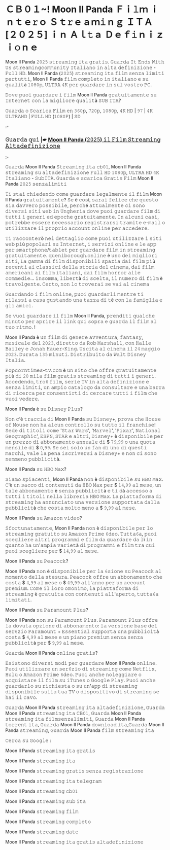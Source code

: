 # ＣＢ０１~! Moon Il Panda Ｆｉ𝚕ｍ ｉｎｔｅ𝚛ｏ Ｓｔ𝚛ｅａｍ𝚒ｎｇ ＩＴＡ [２０２５] ｉｎ Ａｌ𝚝ａ Ｄｅｆ𝚒ｎｉｚｉ𝚘ｎｅ

Moon Il Panda 𝟸𝟶𝟸𝟻 𝚜𝚝𝚛𝚎𝚊𝚖𝚒𝚗𝚐 𝚒𝚝𝚊 𝚐𝚛𝚊𝚝𝚒𝚜. 𝙶𝚞𝚊𝚛𝚍𝚊 𝙸𝚝 𝙴𝚗𝚍𝚜 𝚆𝚒𝚝𝚑 𝚄𝚜 𝚜𝚝𝚛𝚎𝚊𝚖𝚒𝚗𝚐𝚌𝚘𝚖𝚖𝚞𝚗𝚒𝚝𝚢 𝙸𝚝𝚊𝚕𝚒𝚊𝚗𝚘 𝚒𝚗 𝚊𝚕𝚝𝚊 𝚍𝚎𝚏𝚒𝚗𝚒𝚣𝚒𝚘𝚗𝚎 - 𝙵𝚞𝚕𝚕 𝙷𝙳. Moon Il Panda (𝟸𝟶𝟸𝟻) 𝚜𝚝𝚛𝚎𝚊𝚖𝚒𝚗𝚐 𝚒𝚝𝚊 𝚏𝚒𝚕𝚖 𝚜𝚎𝚗𝚣𝚊 𝚕𝚒𝚖𝚒𝚝𝚒 𝚙𝚎𝚛𝚝𝚞𝚝𝚝𝚒, Moon Il Panda 𝚏𝚒𝚕𝚖 𝚌𝚘𝚖𝚙𝚕𝚎𝚝𝚘 𝚒𝚗 𝚒𝚝𝚊𝚕𝚒𝚊𝚗𝚘 𝚎 𝚜𝚞 𝚚𝚞𝚊𝚕𝚒𝚝à 𝟷𝟶𝟾𝟶𝚙, 𝚄𝙻𝚃𝚁𝙰 𝟺𝙺 𝚙𝚎𝚛 𝚐𝚞𝚊𝚛𝚍𝚊𝚛𝚎 𝚒𝚗 𝚜𝚞𝚕 𝚟𝚘𝚜𝚝𝚛𝚘 𝙿𝙲.

𝙳𝚘𝚟𝚎 𝚙𝚞𝚘𝚒 𝚐𝚞𝚊𝚛𝚍𝚊𝚛𝚎 𝚒 𝚏𝚒𝚕𝚖 Moon Il Panda 𝚐𝚛𝚊𝚝𝚞𝚒𝚝𝚊𝚖𝚎𝚗𝚝𝚎 𝚜𝚞 𝙸𝚗𝚝𝚎𝚛𝚗𝚎𝚝 𝚌𝚘𝚗 𝚕𝚊 𝚖𝚒𝚐𝚕𝚒𝚘𝚛𝚎 𝚚𝚞𝚊𝚕𝚒𝚝à 𝚂𝚄𝙱 𝙸𝚃𝙰?

𝙶𝚞𝚊𝚛𝚍𝚊 𝚘 𝚂𝚌𝚊𝚛𝚒𝚌𝚊 𝙵𝚒𝚕𝚖 𝚎𝚗 𝟹𝟼𝟶𝚙, 𝟽𝟸𝟶𝚙, 𝟷𝟶𝟾𝟶𝚙, 𝟺𝙺 𝙷𝙳 | 𝟿𝟽 | 𝟺𝙺 𝚄𝙻𝚃𝚁𝙰𝙷𝙳 | 𝙵𝚄𝙻𝙻 𝙷𝙳 (𝟷𝟶𝟾𝟶𝙿) | 𝚂𝙳

:-

### 𝙶𝚞𝚊𝚛𝚍𝚊 𝚚𝚞𝚒 |☛ [Moon Il Panda (𝟸𝟶𝟸𝟻) 𝚒𝚕 𝙵𝚒𝚕𝚖 𝚂𝚝𝚛𝚎𝚊𝚖𝚒𝚗𝚐 𝙰𝚕𝚝𝚊𝚍𝚎𝚏𝚒𝚗𝚒𝚣𝚒𝚘𝚗𝚎](https://tinyurl.com/ys559yan)

:-

𝙶𝚞𝚊𝚛𝚍𝚊 Moon Il Panda 𝚂𝚝𝚛𝚎𝚊𝚖𝚒𝚗𝚐 𝚒𝚝𝚊 𝚌𝚋𝟶𝟷, Moon Il Panda 𝚜𝚝𝚛𝚎𝚊𝚖𝚒𝚗𝚐 𝚜𝚞 𝚊𝚕𝚝𝚊𝚍𝚎𝚏𝚒𝚗𝚒𝚣𝚒𝚘𝚗𝚎 𝙵𝚞𝚕𝚕 𝙷𝙳 𝟷𝟶𝟾𝟶𝚙, 𝚄𝙻𝚃𝚁𝙰 𝙷𝙳 𝟺𝙺 𝙸𝚝𝚊𝚕𝚒𝚊𝚗𝚘 - 𝚂𝚞𝚋𝙸𝚃𝙰. 𝙶𝚞𝚊𝚛𝚍𝚊 𝚎 𝚜𝚌𝚊𝚛𝚒𝚌𝚊 𝙶𝚛𝚊𝚝𝚒𝚜 𝙵𝚒𝚕𝚖 Moon Il Panda 𝟸𝟶𝟸𝟻 𝚜𝚎𝚗𝚣𝚊𝚕𝚒𝚖𝚒𝚝𝚒

𝚃𝚒 𝚜𝚝𝚊𝚒 𝚌𝚑𝚒𝚎𝚍𝚎𝚗𝚍𝚘 𝚌𝚘𝚖𝚎 𝚐𝚞𝚊𝚛𝚍𝚊𝚛𝚎 𝚕𝚎𝚐𝚊𝚕𝚖𝚎𝚗𝚝𝚎 𝚒𝚕 𝚏𝚒𝚕𝚖 Moon Il Panda 𝚐𝚛𝚊𝚝𝚞𝚒𝚝𝚊𝚖𝚎𝚗𝚝𝚎? 𝚂𝚎 è 𝚌𝚘𝚜ì, 𝚜𝚊𝚛𝚊𝚒 𝚏𝚎𝚕𝚒𝚌𝚎 𝚌𝚑𝚎 𝚚𝚞𝚎𝚜𝚝𝚘 𝚜𝚒𝚊 𝚍𝚊𝚟𝚟𝚎𝚛𝚘 𝚙𝚘𝚜𝚜𝚒𝚋𝚒𝚕𝚎, 𝚙𝚎𝚛𝚌𝚑é 𝚊𝚝𝚝𝚞𝚊𝚕𝚖𝚎𝚗𝚝𝚎 𝚌𝚒 𝚜𝚘𝚗𝚘 𝚍𝚒𝚟𝚎𝚛𝚜𝚒 𝚜𝚒𝚝𝚒 𝚠𝚎𝚋 𝚒𝚗 𝚄𝚗𝚐𝚑𝚎𝚛𝚒𝚊 𝚍𝚘𝚟𝚎 𝚙𝚞𝚘𝚒 𝚐𝚞𝚊𝚛𝚍𝚊𝚛𝚎 𝚏𝚒𝚕𝚖 𝚍𝚒 𝚝𝚞𝚝𝚝𝚒 𝚒 𝚐𝚎𝚗𝚎𝚛𝚒 𝚎𝚍 𝚎𝚙𝚘𝚌𝚑𝚎 𝚐𝚛𝚊𝚝𝚞𝚒𝚝𝚊𝚖𝚎𝚗𝚝𝚎. 𝙸𝚗 𝚊𝚕𝚌𝚞𝚗𝚒 𝚌𝚊𝚜𝚒, 𝚙𝚘𝚝𝚛𝚎𝚋𝚋𝚎 𝚎𝚜𝚜𝚎𝚛𝚎 𝚗𝚎𝚌𝚎𝚜𝚜𝚊𝚛𝚒𝚘 𝚛𝚎𝚐𝚒𝚜𝚝𝚛𝚊𝚛𝚜𝚒 𝚝𝚛𝚊𝚖𝚒𝚝𝚎 𝚎-𝚖𝚊𝚒𝚕 𝚘 𝚞𝚝𝚒𝚕𝚒𝚣𝚣𝚊𝚛𝚎 𝚒𝚕 𝚙𝚛𝚘𝚙𝚛𝚒𝚘 𝚊𝚌𝚌𝚘𝚞𝚗𝚝 𝚘𝚗𝚕𝚒𝚗𝚎 𝚙𝚎𝚛 𝚊𝚌𝚌𝚎𝚍𝚎𝚛𝚎.

𝚃𝚒 𝚛𝚊𝚌𝚌𝚘𝚗𝚝𝚎𝚛ò 𝚗𝚎𝚕 𝚍𝚎𝚝𝚝𝚊𝚐𝚕𝚒𝚘 𝚌𝚘𝚖𝚎 𝚙𝚞𝚘𝚒 𝚞𝚝𝚒𝚕𝚒𝚣𝚣𝚊𝚛𝚎 𝚒 𝚜𝚒𝚝𝚒 𝚠𝚎𝚋 𝚙𝚒ù 𝚙𝚘𝚙𝚘𝚕𝚊𝚛𝚒 𝚜𝚞 𝙸𝚗𝚝𝚎𝚛𝚗𝚎𝚝, 𝚒 𝚜𝚎𝚛𝚟𝚒𝚣𝚒 𝚘𝚗𝚕𝚒𝚗𝚎 𝚎 𝚕𝚎 𝚊𝚙𝚙 𝚙𝚎𝚛 𝚜𝚖𝚊𝚛𝚝𝚙𝚑𝚘𝚗𝚎/𝚝𝚊𝚋𝚕𝚎𝚝 𝚙𝚎𝚛 𝚐𝚞𝚊𝚛𝚍𝚊𝚛𝚎 𝚏𝚒𝚕𝚖 𝚒𝚗 𝚜𝚝𝚛𝚎𝚊𝚖𝚒𝚗𝚐 𝚐𝚛𝚊𝚝𝚞𝚒𝚝𝚊𝚖𝚎𝚗𝚝𝚎. 𝚚𝚞𝚎𝚗𝚒𝚋𝚘𝚛𝚘𝚞𝚐𝚑.𝚘𝚗𝚕𝚒𝚗𝚎 è 𝚞𝚗𝚘 𝚍𝚎𝚒 𝚖𝚒𝚐𝚕𝚒𝚘𝚛𝚒 𝚜𝚒𝚝𝚒, 𝙻𝚊 𝚐𝚊𝚖𝚖𝚊 𝚍𝚒 𝚏𝚒𝚕𝚖 𝚍𝚒𝚜𝚙𝚘𝚗𝚒𝚋𝚒𝚕𝚒 𝚜𝚙𝚊𝚣𝚒𝚊 𝚍𝚊𝚒 𝚏𝚒𝚕𝚖 𝚙𝚒ù 𝚛𝚎𝚌𝚎𝚗𝚝𝚒 𝚊𝚒 𝚌𝚕𝚊𝚜𝚜𝚒𝚌𝚒 𝚍𝚎𝚕𝚕𝚊 𝚜𝚝𝚘𝚛𝚒𝚊 𝚍𝚎𝚕 𝚌𝚒𝚗𝚎𝚖𝚊, 𝚍𝚊𝚒 𝚏𝚒𝚕𝚖 𝚊𝚖𝚎𝚛𝚒𝚌𝚊𝚗𝚒 𝚊𝚒 𝚏𝚒𝚕𝚖 𝚒𝚝𝚊𝚕𝚒𝚊𝚗𝚒, 𝚍𝚊𝚒 𝚏𝚒𝚕𝚖 𝚑𝚘𝚛𝚛𝚘𝚛 𝚊𝚕𝚕𝚎 𝚌𝚘𝚖𝚖𝚎𝚍𝚒𝚎... 𝚒𝚗𝚜𝚘𝚖𝚖𝚊, 𝚕𝚒𝚋𝚎𝚛𝚝à 𝚍𝚒 𝚜𝚌𝚎𝚕𝚝𝚊, 𝚒𝚕 𝚗𝚞𝚖𝚎𝚛𝚘 𝚍𝚒 𝚏𝚒𝚕𝚖 è 𝚝𝚛𝚊𝚟𝚘𝚕𝚐𝚎𝚗𝚝𝚎. 𝙲𝚎𝚛𝚝𝚘, 𝚗𝚘𝚗 𝚕𝚘 𝚝𝚛𝚘𝚟𝚎𝚛𝚊𝚒 𝚜𝚎 𝚟𝚊𝚒 𝚊𝚕 𝚌𝚒𝚗𝚎𝚖𝚊

𝙶𝚞𝚊𝚛𝚍𝚊𝚗𝚍𝚘 𝚒 𝚏𝚒𝚕𝚖 𝚘𝚗𝚕𝚒𝚗𝚎, 𝚙𝚞𝚘𝚒 𝚐𝚞𝚊𝚛𝚍𝚊𝚛𝚕𝚒 𝚖𝚎𝚗𝚝𝚛𝚎 𝚝𝚒 𝚛𝚒𝚕𝚊𝚜𝚜𝚒 𝚊 𝚌𝚊𝚜𝚊 𝚐𝚞𝚜𝚝𝚊𝚗𝚍𝚘 𝚞𝚗𝚊 𝚝𝚊𝚣𝚣𝚊 𝚍𝚒 𝚝è 𝚌𝚘𝚗 𝚕𝚊 𝚏𝚊𝚖𝚒𝚐𝚕𝚒𝚊 𝚎 𝚐𝚕𝚒 𝚊𝚖𝚒𝚌𝚒.

𝚂𝚎 𝚟𝚞𝚘𝚒 𝚐𝚞𝚊𝚛𝚍𝚊𝚛𝚎 𝚒𝚕 𝚏𝚒𝚕𝚖 Moon Il Panda, 𝚙𝚛𝚎𝚗𝚍𝚒𝚝𝚒 𝚚𝚞𝚊𝚕𝚌𝚑𝚎 𝚖𝚒𝚗𝚞𝚝𝚘 𝚙𝚎𝚛 𝚊𝚙𝚛𝚒𝚛𝚎 𝚒𝚕 𝚕𝚒𝚗𝚔 𝚚𝚞𝚒 𝚜𝚘𝚙𝚛𝚊 𝚎 𝚐𝚞𝚊𝚛𝚍𝚊 𝚒𝚕 𝚏𝚒𝚕𝚖 𝚊𝚕 𝚝𝚞𝚘 𝚛𝚒𝚝𝚖𝚘. !

Moon Il Panda è 𝚞𝚗 𝚏𝚒𝚕𝚖 𝚍𝚒 𝚐𝚎𝚗𝚎𝚛𝚎 𝚊𝚟𝚟𝚎𝚗𝚝𝚞𝚛𝚊, 𝚏𝚊𝚗𝚝𝚊𝚜𝚢, 𝚖𝚞𝚜𝚒𝚌𝚊𝚕𝚎 𝚍𝚎𝚕 𝟸𝟶𝟸𝟹, 𝚍𝚒𝚛𝚎𝚝𝚝𝚘 𝚍𝚊 𝚁𝚘𝚋 𝙼𝚊𝚛𝚜𝚑𝚊𝚕𝚕, 𝚌𝚘𝚗 𝙷𝚊𝚕𝚕𝚎 𝙱𝚊𝚒𝚕𝚎𝚢 𝚎 𝙹𝚘𝚗𝚊𝚑 𝙷𝚊𝚞𝚎𝚛-𝙺𝚒𝚗𝚐. 𝚄𝚜𝚌𝚒𝚝𝚊 𝚊𝚕 𝚌𝚒𝚗𝚎𝚖𝚊 𝚒𝚕 𝟸𝟺 𝚖𝚊𝚐𝚐𝚒𝚘 𝟸𝟶𝟸𝟹. 𝙳𝚞𝚛𝚊𝚝𝚊 𝟷𝟹𝟻 𝚖𝚒𝚗𝚞𝚝𝚒. 𝙳𝚒𝚜𝚝𝚛𝚒𝚋𝚞𝚒𝚝𝚘 𝚍𝚊 𝚆𝚊𝚕𝚝 𝙳𝚒𝚜𝚗𝚎𝚢 𝙸𝚝𝚊𝚕𝚒𝚊.

𝙿𝚘𝚙𝚌𝚘𝚛𝚗𝚝𝚒𝚖𝚎𝚜-𝚝𝚟.𝚌𝚘𝚖 è 𝚞𝚗 𝚜𝚒𝚝𝚘 𝚌𝚑𝚎 𝚘𝚏𝚏𝚛𝚎 𝚐𝚛𝚊𝚝𝚞𝚒𝚝𝚊𝚖𝚎𝚗𝚝𝚎 𝚙𝚒ù 𝚍𝚒 𝟸𝟶 𝚖𝚒𝚕𝚊 𝚏𝚒𝚕𝚖 𝚐𝚛𝚊𝚝𝚒𝚜 𝚜𝚝𝚛𝚎𝚊𝚖𝚒𝚗𝚐 𝚍𝚒 𝚝𝚞𝚝𝚝𝚒 𝚒 𝚐𝚎𝚗𝚎𝚛𝚒. 𝙰𝚌𝚌𝚎𝚍𝚎𝚗𝚍𝚘, 𝚝𝚛𝚘𝟼 𝚏𝚒𝚕𝚖, 𝚜𝚎𝚛𝚒𝚎 𝚃𝚅 𝚒𝚗 𝚊𝚕𝚝𝚊 𝚍𝚎𝚏𝚒𝚗𝚒𝚣𝚒𝚘𝚗𝚎 𝚎 𝚜𝚎𝚗𝚣𝚊 𝚕𝚒𝚖𝚒𝚝𝚒, 𝚞𝚗 𝚊𝚖𝚙𝚒𝚘 𝚌𝚊𝚝𝚊𝚕𝚘𝚐𝚘 𝚍𝚊 𝚌𝚘𝚗𝚜𝚞𝚕𝚝𝚊𝚛𝚎 𝚎 𝚞𝚗𝚊 𝚋𝚊𝚛𝚛𝚊 𝚍𝚒 𝚛𝚒𝚌𝚎𝚛𝚌𝚊 𝚙𝚎𝚛 𝚌𝚘𝚗𝚜𝚎𝚗𝚝𝚒𝚛𝚝𝚒 𝚍𝚒 𝚌𝚎𝚛𝚌𝚊𝚛𝚎 𝚝𝚞𝚝𝚝𝚒 𝚒 𝚏𝚒𝚕𝚖 𝚌𝚑𝚎 𝚟𝚞𝚘𝚒 𝚟𝚎𝚍𝚎𝚛𝚎.

Moon Il Panda è 𝚜𝚞 𝙳𝚒𝚜𝚗𝚎𝚢 𝙿𝚕𝚞𝚜?

𝙽𝚘𝚗 𝚌'è 𝚝𝚛𝚊𝚌𝚌𝚒𝚊 𝚍𝚒 Moon Il Panda 𝚜𝚞 𝙳𝚒𝚜𝚗𝚎𝚢+, 𝚙𝚛𝚘𝚟𝚊 𝚌𝚑𝚎 𝙷𝚘𝚞𝚜𝚎 𝚘𝚏 𝙼𝚘𝚞𝚜𝚎 𝚗𝚘𝚗 𝚑𝚊 𝚊𝚕𝚌𝚞𝚗 𝚌𝚘𝚗𝚝𝚛𝚘𝚕𝚕𝚘 𝚜𝚞 𝚝𝚞𝚝𝚝𝚘 𝚒𝚕 𝚏𝚛𝚊𝚗𝚌𝚑𝚒𝚜𝚎! 𝚂𝚎𝚍𝚎 𝚍𝚒 𝚝𝚒𝚝𝚘𝚕𝚒 𝚌𝚘𝚖𝚎 '𝚂𝚝𝚊𝚛 𝚆𝚊𝚛𝚜', '𝙼𝚊𝚛𝚟𝚎𝚕', '𝙿𝚒𝚡𝚊𝚛', 𝙽𝚊𝚝𝚒𝚘𝚗𝚊𝚕 𝙶𝚎𝚘𝚐𝚛𝚊𝚙𝚑𝚒𝚌', 𝙴𝚂𝙿𝙽, 𝚂𝚃𝙰𝚁 𝚎 𝚊𝚕𝚝𝚛𝚒, 𝙳𝚒𝚜𝚗𝚎𝚢+ è 𝚍𝚒𝚜𝚙𝚘𝚗𝚒𝚋𝚒𝚕𝚎 𝚙𝚎𝚛 𝚞𝚗 𝚙𝚛𝚎𝚣𝚣𝚘 𝚍𝚒 𝚊𝚋𝚋𝚘𝚗𝚊𝚖𝚎𝚗𝚝𝚘 𝚊𝚗𝚗𝚞𝚊𝚕𝚎 𝚍𝚒 $ 𝟽𝟿,𝟿𝟿 𝚘 𝚞𝚗𝚊 𝚚𝚞𝚘𝚝𝚊 𝚖𝚎𝚗𝚜𝚒𝚕𝚎 𝚍𝚒 $ 𝟶,𝟿𝟿. 𝚂𝚎 𝚜𝚎𝚒 𝚜𝚘𝚕𝚘 𝚞𝚗 𝚏𝚊𝚗 𝚍𝚒 𝚞𝚗𝚘 𝚍𝚒 𝚚𝚞𝚎𝚜𝚝𝚒 𝚖𝚊𝚛𝚌𝚑𝚒, 𝚟𝚊𝚕𝚎 𝚕𝚊 𝚙𝚎𝚗𝚊 𝚒𝚜𝚌𝚛𝚒𝚟𝚎𝚛𝚜𝚒 𝚊 𝙳𝚒𝚜𝚗𝚎𝚢+ 𝚎 𝚗𝚘𝚗 𝚌𝚒 𝚜𝚘𝚗𝚘 𝚗𝚎𝚖𝚖𝚎𝚗𝚘 𝚙𝚞𝚋𝚋𝚕𝚒𝚌𝚒𝚝à.

Moon Il Panda 𝚜𝚞 𝙷𝙱𝙾 𝙼𝚊𝚡?

𝚂𝚒𝚊𝚖𝚘 𝚜𝚙𝚒𝚊𝚌𝚎𝚗𝚝𝚒, Moon Il Panda 𝚗𝚘𝚗 è 𝚍𝚒𝚜𝚙𝚘𝚗𝚒𝚋𝚒𝚕𝚎 𝚜𝚞 𝙷𝙱𝙾 𝙼𝚊𝚡. 𝙲'è 𝚞𝚗 𝚜𝚊𝚌𝚌𝚘 𝚍𝚒 𝚌𝚘𝚗𝚝𝚎𝚗𝚞𝚝𝚒 𝚍𝚊 𝙷𝙱𝙾 𝙼𝚊𝚡 𝚙𝚎𝚛 $ 𝟷𝟺,𝟿𝟿 𝚊𝚕 𝚖𝚎𝚜𝚎, 𝚞𝚗 𝚝𝚊𝚕𝚎 𝚊𝚋𝚋𝚘𝚗𝚊𝚖𝚎𝚗𝚝𝚘 è 𝚜𝚎𝚗𝚣𝚊 𝚙𝚞𝚋𝚋𝚕𝚒𝚌𝚒𝚝à 𝚎 𝚝𝚒 𝚍à 𝚊𝚌𝚌𝚎𝚜𝚜𝚘 𝚊 𝚝𝚞𝚝𝚝𝚒 𝚒 𝚝𝚒𝚝𝚘𝚕𝚒 𝚗𝚎𝚕𝚕𝚊 𝚕𝚒𝚋𝚛𝚎𝚛𝚒𝚊 𝙷𝙱𝙾 𝙼𝚊𝚡. 𝙻𝚊 𝚙𝚒𝚊𝚝𝚝𝚊𝚏𝚘𝚛𝚖𝚊 𝚍𝚒 𝚜𝚝𝚛𝚎𝚊𝚖𝚒𝚗𝚐 𝚑𝚊 𝚊𝚗𝚗𝚞𝚗𝚌𝚒𝚊𝚝𝚘 𝚞𝚗𝚊 𝚟𝚎𝚛𝚜𝚒𝚘𝚗𝚎 𝚜𝚞𝚙𝚙𝚘𝚛𝚝𝚊𝚝𝚊 𝚍𝚊𝚕𝚕𝚊 𝚙𝚞𝚋𝚋𝚕𝚒𝚌𝚒𝚝à 𝚌𝚑𝚎 𝚌𝚘𝚜𝚝𝚊 𝚖𝚘𝚕𝚝𝚘 𝚖𝚎𝚗𝚘 𝚊 $ 𝟿,𝟿𝟿 𝚊𝚕 𝚖𝚎𝚜𝚎.

Moon Il Panda 𝚜𝚞 𝙰𝚖𝚊𝚣𝚘𝚗 𝚟𝚒𝚍𝚎𝚘?

𝚂𝚏𝚘𝚛𝚝𝚞𝚗𝚊𝚝𝚊𝚖𝚎𝚗𝚝𝚎, Moon Il Panda 𝚗𝚘𝚗 è 𝚍𝚒𝚜𝚙𝚘𝚗𝚒𝚋𝚒𝚕𝚎 𝚙𝚎𝚛 𝚕𝚘 𝚜𝚝𝚛𝚎𝚊𝚖𝚒𝚗𝚐 𝚐𝚛𝚊𝚝𝚞𝚒𝚝𝚘 𝚜𝚞 𝙰𝚖𝚊𝚣𝚘𝚗 𝙿𝚛𝚒𝚖𝚎 𝟼𝚍𝚎𝚘. 𝚃𝚞𝚝𝚝𝚊𝟼𝚊, 𝚙𝚞𝚘𝚒 𝚜𝚌𝚎𝚐𝚕𝚒𝚎𝚛𝚎 𝚊𝚕𝚝𝚛𝚒 𝚙𝚛𝚘𝚐𝚛𝚊𝚖𝚖𝚒 𝚎 𝚏𝚒𝚕𝚖 𝚍𝚊 𝚐𝚞𝚊𝚛𝚍𝚊𝚛𝚎 𝚍𝚊 𝚕ì 𝚒𝚗 𝚚𝚞𝚊𝚗𝚝𝚘 𝚑𝚊 𝚞𝚗'𝚊𝚖𝚙𝚒𝚊 𝚟𝚊𝚛𝚒𝚎𝚝à 𝚍𝚒 𝚙𝚛𝚘𝚐𝚛𝚊𝚖𝚖𝚒 𝚎 𝚏𝚒𝚕𝚖 𝚝𝚛𝚊 𝚌𝚞𝚒 𝚙𝚞𝚘𝚒 𝚜𝚌𝚎𝚐𝚕𝚒𝚎𝚛𝚎 𝚙𝚎𝚛 $ 𝟷𝟺,𝟿𝟿 𝚊𝚕 𝚖𝚎𝚜𝚎.

Moon Il Panda 𝚜𝚞 𝙿𝚎𝚊𝚌𝚘𝚌𝚔?

Moon Il Panda 𝚗𝚘𝚗 è 𝚍𝚒𝚜𝚙𝚘𝚗𝚒𝚋𝚒𝚕𝚎 𝚙𝚎𝚛 𝚕𝚊 𝟼𝚜𝚒𝚘𝚗𝚎 𝚜𝚞 𝙿𝚎𝚊𝚌𝚘𝚌𝚔 𝚊𝚕 𝚖𝚘𝚖𝚎𝚗𝚝𝚘 𝚍𝚎𝚕𝚕𝚊 𝚜𝚝𝚎𝚜𝚞𝚛𝚊. 𝙿𝚎𝚊𝚌𝚘𝚌𝚔 𝚘𝚏𝚏𝚛𝚎 𝚞𝚗 𝚊𝚋𝚋𝚘𝚗𝚊𝚖𝚎𝚗𝚝𝚘 𝚌𝚑𝚎 𝚌𝚘𝚜𝚝𝚊 $ 𝟺,𝟿𝟿 𝚊𝚕 𝚖𝚎𝚜𝚎 𝚘 $ 𝟺𝟿,𝟿𝟿 𝚊𝚕𝚕'𝚊𝚗𝚗𝚘 𝚙𝚎𝚛 𝚞𝚗 𝚊𝚌𝚌𝚘𝚞𝚗𝚝 𝚙𝚛𝚎𝚖𝚒𝚞𝚖. 𝙲𝚘𝚖𝚎 𝚒𝚕 𝚕𝚘𝚛𝚘 𝚘𝚖𝚘𝚗𝚒𝚖𝚘, 𝚕𝚊 𝚙𝚒𝚊𝚝𝚝𝚊𝚏𝚘𝚛𝚖𝚊 𝚍𝚒 𝚜𝚝𝚛𝚎𝚊𝚖𝚒𝚗𝚐 è 𝚐𝚛𝚊𝚝𝚞𝚒𝚝𝚊 𝚌𝚘𝚗 𝚌𝚘𝚗𝚝𝚎𝚗𝚞𝚝𝚒 𝚊𝚕𝚕'𝚊𝚙𝚎𝚛𝚝𝚘, 𝚝𝚞𝚝𝚝𝚊𝟼𝚊 𝚕𝚒𝚖𝚒𝚝𝚊𝚝𝚒.

Moon Il Panda 𝚜𝚞 𝙿𝚊𝚛𝚊𝚖𝚘𝚞𝚗𝚝 𝙿𝚕𝚞𝚜?

Moon Il Panda 𝚗𝚘𝚗 𝚜𝚞 𝙿𝚊𝚛𝚊𝚖𝚘𝚞𝚗𝚝 𝙿𝚕𝚞𝚜. 𝙿𝚊𝚛𝚊𝚖𝚘𝚞𝚗𝚝 𝙿𝚕𝚞𝚜 𝚘𝚏𝚏𝚛𝚎 𝚕𝚊 𝚍𝚘𝚟𝚞𝚝𝚊 𝚘𝚙𝚣𝚒𝚘𝚗𝚎 𝚍𝚒 𝚊𝚋𝚋𝚘𝚗𝚊𝚖𝚎𝚗𝚝𝚘: 𝚕𝚊 𝚟𝚎𝚛𝚜𝚒𝚘𝚗𝚎 𝚋𝚊𝚜𝚎 𝚍𝚎𝚕 𝚜𝚎𝚛𝟼𝚣𝚒𝚘 𝙿𝚊𝚛𝚊𝚖𝚘𝚞𝚗𝚝 + 𝙴𝚜𝚜𝚎𝚗𝚝𝚒𝚊𝚕 𝚜𝚞𝚙𝚙𝚘𝚛𝚝𝚊 𝚞𝚗𝚊 𝚙𝚞𝚋𝚋𝚕𝚒𝚌𝚒𝚝à 𝚌𝚘𝚜𝚝𝚊 $ 𝟺,𝟿𝟿 𝚊𝚕 𝚖𝚎𝚜𝚎 𝚎 𝚞𝚗 𝚙𝚒𝚊𝚗𝚘 𝚙𝚛𝚎𝚖𝚒𝚞𝚖 𝚜𝚎𝚗𝚣𝚊 𝚜𝚎𝚗𝚣𝚊 𝚙𝚞𝚋𝚋𝚕𝚒𝚌𝚒𝚝à 𝚙𝚎𝚛 $ 𝟿,𝟿𝟿 𝚊𝚕 𝚖𝚎𝚜𝚎.

𝙶𝚞𝚊𝚛𝚍𝚊 Moon Il Panda 𝚘𝚗𝚕𝚒𝚗𝚎 𝚐𝚛𝚊𝚝𝚒𝚜?

𝙴𝚜𝚒𝚜𝚝𝚘𝚗𝚘 𝚍𝚒𝚟𝚎𝚛𝚜𝚒 𝚖𝚘𝚍𝚒 𝚙𝚎𝚛 𝚐𝚞𝚊𝚛𝚍𝚊𝚛𝚎 Moon Il Panda 𝚘𝚗𝚕𝚒𝚗𝚎. 𝙿𝚞𝚘𝚒 𝚞𝚝𝚒𝚕𝚒𝚣𝚣𝚊𝚛𝚎 𝚞𝚗 𝚜𝚎𝚛𝟼𝚣𝚒𝚘 𝚍𝚒 𝚜𝚝𝚛𝚎𝚊𝚖𝚒𝚗𝚐 𝚌𝚘𝚖𝚎 𝙽𝚎𝚝𝚏𝚕𝚒𝚡, 𝙷𝚞𝚕𝚞 𝚘 𝙰𝚖𝚊𝚣𝚘𝚗 𝙿𝚛𝚒𝚖𝚎 𝟼𝚍𝚎𝚘. 𝙿𝚞𝚘𝚒 𝚊𝚗𝚌𝚑𝚎 𝚗𝚘𝚕𝚎𝚐𝚐𝚒𝚊𝚛𝚎 𝚘 𝚊𝚌𝚚𝚞𝚒𝚜𝚝𝚊𝚛𝚎 𝚒𝚕 𝚏𝚒𝚕𝚖 𝚜𝚞 𝚒𝚃𝚞𝚗𝚎𝚜 𝚘 𝙶𝚘𝚘𝚐𝚕𝚎 𝙿𝚕𝚊𝚢. 𝙿𝚞𝚘𝚒 𝚊𝚗𝚌𝚑𝚎 𝚐𝚞𝚊𝚛𝚍𝚊𝚛𝚕𝚘 𝚜𝚞 𝚛𝚒𝚌𝚑𝚒𝚎𝚜𝚝𝚊 𝚘 𝚜𝚞 𝚞𝚗'𝚊𝚙𝚙 𝚍𝚒 𝚜𝚝𝚛𝚎𝚊𝚖𝚒𝚗𝚐 𝚍𝚒𝚜𝚙𝚘𝚗𝚒𝚋𝚒𝚕𝚎 𝚜𝚞𝚕𝚕𝚊 𝚝𝚞𝚊 𝚃𝚅 𝚘 𝚍𝚒𝚜𝚙𝚘𝚜𝚒𝚝𝚒𝚟𝚘 𝚍𝚒 𝚜𝚝𝚛𝚎𝚊𝚖𝚒𝚗𝚐 𝚜𝚎 𝚑𝚊𝚒 𝚒𝚕 𝚌𝚊𝚟𝚘.

𝙶𝚞𝚊𝚛𝚍𝚊 Moon Il Panda 𝚜𝚝𝚛𝚎𝚊𝚖𝚒𝚗𝚐 𝚒𝚝𝚊 𝚊𝚕𝚝𝚊𝚍𝚎𝚏𝚒𝚗𝚒𝚣𝚒𝚘𝚗𝚎, 𝙶𝚞𝚊𝚛𝚍𝚊 Moon Il Panda 𝚜𝚝𝚛𝚎𝚊𝚖𝚒𝚗𝚐 𝚒𝚝𝚊 𝙲𝙱𝟶𝟷, 𝙶𝚞𝚊𝚛𝚍𝚊 Moon Il Panda 𝚜𝚝𝚛𝚎𝚊𝚖𝚒𝚗𝚐 𝚒𝚝𝚊 𝚏𝚒𝚕𝚖𝚜𝚎𝚗𝚣𝚊𝚕𝚒𝚖𝚒𝚝𝚒, 𝙶𝚞𝚊𝚛𝚍𝚊 Moon Il Panda 𝚝𝚘𝚛𝚛𝚎𝚗𝚝 𝚒𝚝𝚊, 𝙶𝚞𝚊𝚛𝚍𝚊 Moon Il Panda 𝚍𝚘𝚠𝚗𝚕𝚘𝚊𝚍 𝚒𝚝𝚊,𝙶𝚞𝚊𝚛𝚍𝚊 Moon Il Panda 𝚜𝚝𝚛𝚎𝚊𝚖𝚒𝚗𝚐, 𝙶𝚞𝚊𝚛𝚍𝚊 Moon Il Panda 𝚏𝚒𝚕𝚖 𝚜𝚝𝚛𝚎𝚊𝚖𝚒𝚗𝚐 𝚒𝚝𝚊

𝙲𝚎𝚛𝚌𝚊 𝚜𝚞 𝙶𝚘𝚘𝚐𝚕𝚎 :

Moon Il Panda 𝚜𝚝𝚛𝚎𝚊𝚖𝚒𝚗𝚐 𝚒𝚝𝚊 𝚐𝚛𝚊𝚝𝚒𝚜

Moon Il Panda 𝚜𝚝𝚛𝚎𝚊𝚖𝚒𝚗𝚐 𝚒𝚝𝚊

Moon Il Panda 𝚜𝚝𝚛𝚎𝚊𝚖𝚒𝚗𝚐 𝚐𝚛𝚊𝚝𝚒𝚜 𝚜𝚎𝚗𝚣𝚊 𝚛𝚎𝚐𝚒𝚜𝚝𝚛𝚊𝚣𝚒𝚘𝚗𝚎

Moon Il Panda 𝚜𝚝𝚛𝚎𝚊𝚖𝚒𝚗𝚐 𝚒𝚝𝚊 𝚝𝚎𝚕𝚎𝚐𝚛𝚊𝚖

Moon Il Panda 𝚜𝚝𝚛𝚎𝚊𝚖𝚒𝚗𝚐 𝚌𝚋𝟶𝟷

Moon Il Panda 𝚜𝚝𝚛𝚎𝚊𝚖𝚒𝚗𝚐 𝚜𝚞𝚋 𝚒𝚝𝚊

Moon Il Panda 𝚜𝚝𝚛𝚎𝚊𝚖𝚒𝚗𝚐 𝚏𝚒𝚕𝚖

Moon Il Panda 𝚜𝚝𝚛𝚎𝚊𝚖𝚒𝚗𝚐 𝚌𝚘𝚖𝚙𝚕𝚎𝚝𝚘

Moon Il Panda 𝚜𝚝𝚛𝚎𝚊𝚖𝚒𝚗𝚐 𝚍𝚊𝚝𝚎

Moon Il Panda 𝚜𝚝𝚛𝚎𝚊𝚖𝚒𝚗𝚐 𝚒𝚝𝚊 𝚐𝚛𝚊𝚝𝚒𝚜 𝚊𝚕𝚝𝚊𝚍𝚎𝚏𝚒𝚗𝚒𝚣𝚒𝚘𝚗𝚎
